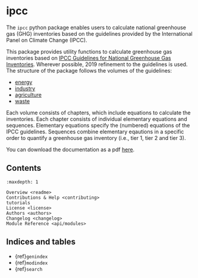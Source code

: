 # ipcc

The `ipcc` python package enables users to calculate national greenhouse gas (GHG) inventories based on the guidelines provided by the International Panel on Climate Change (IPCC).

This package provides utility functions to calculate greenhouse gas inventories based on [IPCC Guidelines for National Greenhouse Gas Inventories](https://www.ipcc-nggip.iges.or.jp/public/2006gl/).
Wherever possible, 2019 refinement to the guidelines is used.
The structure of the package follows the volumes of the guidelines:
- [energy](https://www.ipcc-nggip.iges.or.jp/public/2019rf/vol2.html)
- [industry](https://www.ipcc-nggip.iges.or.jp/public/2019rf/vol3.html)
- [agriculture](https://www.ipcc-nggip.iges.or.jp/public/2019rf/vol4.html)
- [waste](https://www.ipcc-nggip.iges.or.jp/public/2019rf/vol5.html)

Each volume consists of chapters, which include equations to calculate the inventories. Each chapter consists of individual elementary equations and sequences. Elementary equations specify the (numbered) equations of the IPCC guidelines. Sequences combine elementary eqautions in a specific order to quantify a greenhouse gas inventory (i.e., tier 1, tier 2 and tier 3).

You can download the documentation as a pdf [here](https://bonsamurais.gitlab.io/bonsai/util/ipcc/user_guide.pdf).
## Contents

```{toctree}
:maxdepth: 1

Overview <readme>
Contributions & Help <contributing>
tutorials
License <license>
Authors <authors>
Changelog <changelog>
Module Reference <api/modules>
```

## Indices and tables

* {ref}`genindex`
* {ref}`modindex`
* {ref}`search`

